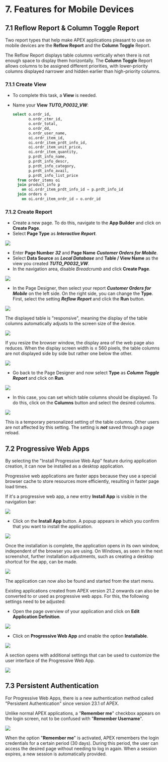 # <a name="features-fuer-mobile-endgeraete"></a>7. Features for Mobile Devices
## <a name="reflow-report--column-toggle-report"></a>7.1 Reflow Report & Column Toggle Report
Two report types that help make APEX applications pleasant to use on mobile devices are the **Reflow Report** and the **Column Toggle** Report.

The Reflow Report displays table columns vertically when there is not enough space to display them horizontally. The **Column Toggle** Report allows columns to be assigned different priorities, with lower-priority columns displayed narrower and hidden earlier than high-priority columns.

### <a name="mobile-view-erstellen"></a>7.1.1 Create View
- To complete this task, a **View** is needed.

- Name your **View** ***TUTO_P0032_VW***:
  ```sql
  select o.ordr_id,
         o.ordr_ctmr_id,
         o.ordr_total,
         o.ordr_dd,
         o.ordr_user_name,
         oi.ordr_item_id,
         oi.ordr_item_prdt_info_id,
         oi.ordr_item_unit_price,
         oi.ordr_item_quantity,
         p.prdt_info_name,
         p.prdt_info_descr,
         p.prdt_info_category,
         p.prdt_info_avail,
         p.prdt_info_list_price
    from order_items oi
    join product_info p
      on oi.ordr_item_prdt_info_id = p.prdt_info_id
    join orders o
      on oi.ordr_item_ordr_id = o.ordr_id
  ```

### <a name="mobile-report-erstellen"></a>7.1.2 Create Report
- Create a new page. To do this, navigate to the **App Builder** and click on **Create Page**.
- Select **Page Type** as ***Interactive Report***.

![](../../assets/Chapter-07/Features_01.jpg)

- Enter **Page Number** ***32*** and **Page Name** ***Customer Orders for Mobile***.
- Select **Data Source** as ***Local Database*** and **Table / View Name** as the view you created ***TUTO_P0032_VW***.
- In the navigation area, disable *Breadcrumb* and click **Create Page**.

![](../../assets/Chapter-07/Features_02.jpg)

- In the Page Designer, then select your report ***Customer Orders for Mobile*** on the left side. On the right side, you can change the **Type**. First, select the setting ***Reflow Report*** and click the **Run** button.

![](../../assets/Chapter-07/Features_03.jpg)

The displayed table is "responsive", meaning the display of the table columns automatically adjusts to the screen size of the device.

![](../../assets/Chapter-07/Features_04.jpg)

If you resize the browser window, the display area of the web page also reduces. When the display screen width is ≤ 560 pixels, the table columns are not displayed side by side but rather one below the other.

![](../../assets/Chapter-07/Features_05.jpg)

- Go back to the Page Designer and now select **Type** as ***Column Toggle Report*** and click on **Run**.

![](../../assets/Chapter-07/Features_06.jpg)

- In this case, you can set which table columns should be displayed. To do this, click on the **Columns** button and select the desired columns.

![](../../assets/Chapter-07/Features_07.jpg)

This is a temporary personalized setting of the table columns. Other users are not affected by this setting. The setting is ***not*** saved through a page reload.

## <a name="progressive-web-apps"></a>7.2 Progressive Web Apps
By selecting the "Install Progressive Web App" feature during application creation, it can now be installed as a desktop application.

Progressive web applications are faster apps because they use a special browser cache to store resources more efficiently, resulting in faster page load times.

If it's a progressive web app, a new entry **Install App** is visible in the navigation bar:

![](../../assets/Chapter-07/Features_08.jpg)

- Click on the **Install App** button. A popup appears in which you confirm that you want to install the application.

![](../../assets/Chapter-07/Features_09.jpg)

Once the installation is complete, the application opens in its own window, independent of the browser you are using. On Windows, as seen in the next screenshot, further installation adjustments, such as creating a desktop shortcut for the app, can be made.

![](../../assets/Chapter-07/Features_10.jpg)

The application can now also be found and started from the start menu.

Existing applications created from APEX version 21.2 onwards can also be converted to or used as progressive web apps. For this, the following settings need to be adjusted:

- Open the page overview of your application and click on **Edit Application Definition**.

![](../../assets/Chapter-07/Features_11.jpg)

- Click on **Progressive Web App** and enable the option **Installable**.

![](../../assets/Chapter-07/Features_12.jpg)

A section opens with additional settings that can be used to customize the user interface of the Progressive Web App.

![](../../assets/Chapter-07/Features_13.jpg)

## <a name="persistent-authentication"></a>7.3 Persistent Authentication
For Progressive Web Apps, there is a new authentication method called "Persistent Authentication" since version 23.1 of APEX.

Unlike normal APEX applications, a "**Remember me**" checkbox appears on the login screen, not to be confused with "**Remember Username**".

![](../../assets/Chapter-07/Features_14.jpg)

When the option "**Remember me**" is activated, APEX remembers the login credentials for a certain period (30 days). During this period, the user can access the desired page without needing to log in again. When a session expires, a new session is automatically provided.